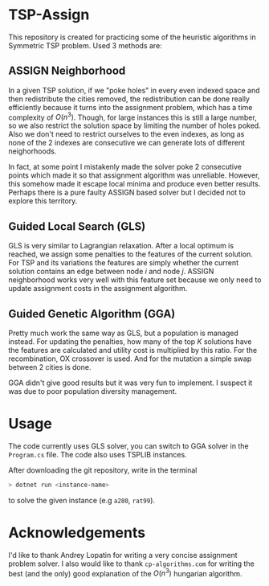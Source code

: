 # TSP-Assign
This repository is created for practicing some of the heuristic algorithms in Symmetric TSP problem. Used 3 methods are:

## ASSIGN Neighborhood
In a given TSP solution, if we "poke holes" in every even indexed space and then redistribute the cities removed, the redistribution can be done really efficiently because it turns into the assignment problem, which has a time complexity of $O(n^3)$. Though, for large instances this is still a large number, so we also restrict the solution space by limiting the number of holes poked. Also we don't need to restrict ourselves to the even indexes, as long as none of the 2 indexes are consecutive we can generate lots of different neighorhoods.

In fact, at some point I mistakenly made the solver poke 2 consecutive points which made it so that assignment algorithm was unreliable. However, this somehow made it escape local minima and produce even better results. Perhaps there is a pure faulty ASSIGN based solver but I decided not to explore this territory.

## Guided Local Search (GLS)
GLS is very similar to Lagrangian relaxation. After a local optimum is reached, we assign some penalties to the features of the current solution. For TSP and its variations the features are simply whether the current solution contains an edge between node $i$ and node $j$. ASSIGN neighborhood works very well with this feature set because we only need to update assignment costs in the assignment algorithm. 

## Guided Genetic Algorithm (GGA)
Pretty much work the same way as GLS, but a population is managed instead. For updating the penalties, how many of the top $K$ solutions have the features are calculated and utility cost is multiplied by this ratio. For the recombination, OX crossover is used. And for the mutation a simple swap between 2 cities is done.

GGA didn't give good results but it was very fun to implement. I suspect it was due to poor population diversity management. 

# Usage
The code currently uses GLS solver, you can switch to GGA solver in the `Program.cs` file. The code also uses TSPLIB instances.

After downloading the git repository, write in the terminal
```bash
> dotnet run <instance-name>
```
to solve the given instance (e.g `a280`, `rat99`).

# Acknowledgements
I'd like to thank Andrey Lopatin for writing a very concise assignment problem solver. I also would like to thank `cp-algorithms.com` for writing the best (and the only) good explanation of the $O(n^3)$ hungarian algorithm.
